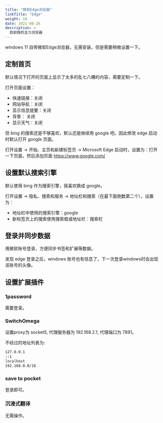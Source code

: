 ```yaml
---
title: "微软Edge浏览器"
linkTitle: "Edge"
weight: 10
date: 2021-08-26
description: >
  目前我的主力浏览器
---
```


windows 11 自带微软Edge浏览器，无需安装，但是需要稍微设置一下。

## 定制首页

默认情况下打开的页面上显示了太多的乱七八糟的内容，需要定制一下。

打开页面设置：

- 快速链接：关闭
- 网站导航：关闭
- 显示信息提要：关闭
- 背景： 关闭
- 显示天气：关闭

但 bing 的搜索还是不够喜欢，默认还是继续用 google 吧。因此修改 edge 启动时默认打开 google 页面。

打开设置 -> 开始、主页和新建标签页 -> Microsoft Edge 启动时，设置为：打开一下页面，然后添加页面 https://www.google.com/

## 设置默认搜索引擎

默认使用 bing 作为搜索引擎，我喜欢换成 google。

打开设置 -> 隐私、搜索和服务 -> 地址栏和搜索（在最下面倒数第二个），设置为：

- 地址栏中使用的搜索引擎：google
- 新标签页上的搜索使用搜索框或地址栏：搜索栏

## 登录并同步数据

用微软账号登录，方便同步书签和扩展等数据。

发现 edge 登录之后，windows 账号也有信息了，下一次登录windows时会出现该账号的头像。

## 设置扩展插件

### 1password

需要登录。

### SwitchOmega

设置proxy为 socket5, 代理服务器为 192.168.2.1, 代理端口为 7891。

不经过的地址列表为:

```bash
127.0.0.1
::1
localhost
192.168.0.0/16
```

### save to pocket

登录即可。

### 沉浸式翻译

无需操作。

### 
